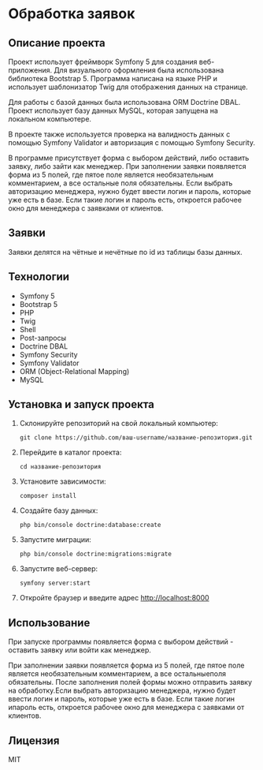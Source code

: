 <!DOCTYPE html>
<html lang="en">
<head>
	<meta charset="UTF-8">
</head>
<body>
	<div class="container">
        <h1>Обработка заявок</h1>
		<h2>Описание проекта</h2>
		<p>Проект использует фреймворк Symfony 5 для создания веб-приложения. Для визуального 
        оформления была использована библиотека Bootstrap 5. Программа написана на языке PHP и 
        использует шаблонизатор Twig для отображения данных на странице.</p>
        <p>Для работы с базой данных была использована ORM Doctrine DBAL. Проект использует базу 
        данных MySQL, которая запущена на локальном компьютере.</p>
        <p>В проекте также используется проверка на валидность данных с помощью Symfony Validator и 
        авторизация с помощью Symfony Security.</p>
        <p>В программе присутствует форма с выбором действий, либо оставить заявку, либо зайти как 
        менеджер. При заполнении заявки появляется форма из 5 полей, где пятое поле является 
        необязательным комментарием, а все остальные поля обязательны. Если выбрать авторизацию 
        менеджера, нужно будет ввести логин и пароль, которые уже есть в базе. Если такие логин и 
        пароль есть, откроется рабочее окно для менеджера с заявками от клиентов.</p>
		<h2>Заявки</h2>
		<p>Заявки делятся на чётные и нечётные по id из таблицы базы данных.</p>
		<h2>Технологии</h2>
		<ul>
			<li>Symfony 5</li>
			<li>Bootstrap 5</li>
			<li>PHP</li>
			<li>Twig</li>
			<li>Shell</li>
			<li>Post-запросы</li>
			<li>Doctrine DBAL</li>
			<li>Symfony Security</li>
			<li>Symfony Validator</li>
			<li>ORM (Object-Relational Mapping)</li>
			<li>MySQL</li>
		</ul>
		<h2>Установка и запуск проекта</h2>
		<ol>
			<li>Склонируйте репозиторий на свой локальный компьютер:</li>
			<pre><code>git clone https://github.com/ваш-username/название-репозитория.git</code></pre>
			<li>Перейдите в каталог проекта:</li>
			<pre><code>cd название-репозитория</code></pre>
			<li>Установите зависимости:</li>
			<pre><code>composer install</code></pre>
			<li>Создайте базу данных:</li>
			<pre><code>php bin/console doctrine:database:create</code></pre>
			<li>Запустите миграции:</li>
			<pre><code>php bin/console doctrine:migrations:migrate</code></pre>
			<li>Запустите веб-сервер:</li>
			<pre><code>symfony server:start</code></pre>
			<li>Откройте браузер и введите адрес <a href="http://localhost:8000">http://localhost:8000</a></li>
		</ol>
        <h2>Использование</h2>
        <p>При запуске программы появляется форма с выбором действий - оставить заявку или войти как 
        менеджер.</p>
        <p>При заполнении заявки появляется форма из 5 полей, где пятое поле является необязательным 
        комментарием, а все остальныеполя обязательны. После заполнения полей формы можно отправить 
        заявку на обработку.Если выбрать авторизацию менеджера, нужно будет ввести логин и пароль, 
        которые уже есть в базе. Если такие логин ипароль есть, откроется рабочее окно для менеджера с 
        заявками от клиентов.</p>
        <h2>Лицензия</h2>
        <p>MIT</p>
	</div>
</body>
</html>
